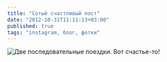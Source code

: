 ```yaml
---
title: "Сотый счастливый пост"
date: "2012-10-31T11:11:13+03:00"
published: true
tags: "instagram, блог, фотки"
---
```


![Две последовательные поездки. Вот счастье-то!](http://a51056ce8d9b948fb69e-8de36eb37b2366f5a76a776c3dee0b32.r42.cf1.rackcdn.com/instragram_happiness.jpg "Две последовательные поездки")
